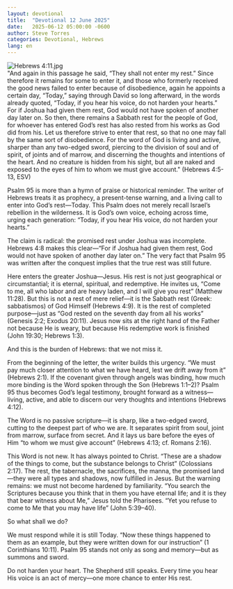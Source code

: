 ```yaml
---
layout: devotional
title:  "Devotional 12 June 2025"
date:   2025-06-12 05:00:00 -0600
author: Steve Torres
categories: Devotional, Hebrews
lang: en
---
```

<img src="https://sitemedia.esteeb.com/file/esteebcomsitemedia/devotional_images/Hebrews/Heb-4_11.jpg?raw=true" alt="Hebrews 4:11.jpg" style="max-width: 100%; height: auto;">

<div class="scripture">
  "And again in this passage he said, “They shall not enter my rest.” Since therefore it remains for some to enter it, and those who formerly received the good news failed to enter because of disobedience, again he appoints a certain day, “Today,” saying through David so long afterward, in the words already quoted, “Today, if you hear his voice, do not harden your hearts.” For if Joshua had given them rest, God would not have spoken of another day later on. So then, there remains a Sabbath rest for the people of God, for whoever has entered God’s rest has also rested from his works as God did from his. Let us therefore strive to enter that rest, so that no one may fall by the same sort of disobedience. For the word of God is living and active, sharper than any two-edged sword, piercing to the division of soul and of spirit, of joints and of marrow, and discerning the thoughts and intentions of the heart. And no creature is hidden from his sight, but all are naked and exposed to the eyes of him to whom we must give account." (Hebrews 4:5-13, ESV)
</div>

Psalm 95 is more than a hymn of praise or historical reminder. The writer of Hebrews treats it as prophecy, a present-tense warning, and a living call to enter into God’s rest—Today. This Psalm does not merely recall Israel’s rebellion in the wilderness. It is God’s own voice, echoing across time, urging each generation: “Today, if you hear His voice, do not harden your hearts.”

The claim is radical: the promised rest under Joshua was incomplete. Hebrews 4:8 makes this clear—“For if Joshua had given them rest, God would not have spoken of another day later on.” The very fact that Psalm 95 was written after the conquest implies that the true rest was still future.

Here enters the greater Joshua—Jesus. His rest is not just geographical or circumstantial; it is eternal, spiritual, and redemptive. He invites us, “Come to me, all who labor and are heavy laden, and I will give you rest” (Matthew 11:28). But this is not a rest of mere relief—it is the Sabbath rest (Greek: sabbatismos) of God Himself (Hebrews 4:9). It is the rest of completed purpose—just as “God rested on the seventh day from all his works” (Genesis 2:2; Exodus 20:11). Jesus now sits at the right hand of the Father not because He is weary, but because His redemptive work is finished (John 19:30; Hebrews 1:3).

And this is the burden of Hebrews: that we not miss it.

From the beginning of the letter, the writer builds this urgency. “We must pay much closer attention to what we have heard, lest we drift away from it” (Hebrews 2:1). If the covenant given through angels was binding, how much more binding is the Word spoken through the Son (Hebrews 1:1–2)? Psalm 95 thus becomes God’s legal testimony, brought forward as a witness—living, active, and able to discern our very thoughts and intentions (Hebrews 4:12).

The Word is no passive scripture—it is sharp, like a two-edged sword, cutting to the deepest part of who we are. It separates spirit from soul, joint from marrow, surface from secret. And it lays us bare before the eyes of Him “to whom we must give account” (Hebrews 4:13; cf. Romans 2:16).

This Word is not new. It has always pointed to Christ. “These are a shadow of the things to come, but the substance belongs to Christ” (Colossians 2:17). The rest, the tabernacle, the sacrifices, the manna, the promised land—they were all types and shadows, now fulfilled in Jesus. But the warning remains: we must not become hardened by familiarity. “You search the Scriptures because you think that in them you have eternal life; and it is they that bear witness about Me,” Jesus told the Pharisees. “Yet you refuse to come to Me that you may have life” (John 5:39–40).

So what shall we do?

We must respond while it is still Today. “Now these things happened to them as an example, but they were written down for our instruction” (1 Corinthians 10:11). Psalm 95 stands not only as song and memory—but as summons and sword.

Do not harden your heart. The Shepherd still speaks. Every time you hear His voice is an act of mercy—one more chance to enter His rest.
